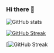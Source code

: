 ### Hi there 👋


![GitHub stats](https://github-readme-stats.vercel.app/api?username=AndresEstebanPatino&show_icons=true&theme=radical)

[![GitHub Streak](https://github-readme-streak-stats.herokuapp.com/?user=AndresEstebanPatino&theme=highcontrast)](https://git.io/streak-stats)

[![GitHub Streak](https://github-profile-trophy.vercel.app/?username=AndresEstebanPatino&theme=juicyfresh)


<!--
**AndresEstebanPatino/AndresEstebanPatino** is a ✨ _special_ ✨ repository because its `README.md` (this file) appears on your GitHub profile.

Here are some ideas to get you started:

- 🔭 I’m currently working on ...
- 🌱 I’m currently learning ...
- 👯 I’m looking to collaborate on ...
- 🤔 I’m looking for help with ...
- 💬 Ask me about ...
- 📫 How to reach me: ...
- 😄 Pronouns: ...
- ⚡ Fun fact: ...
-->
